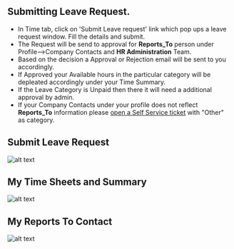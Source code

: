 Submitting Leave Request.
-----
- In Time tab, click on 'Submit Leave request' link which pop ups a leave request window. Fill the details and submit.
- The Request will be send to approval for **Reports_To** person under Profile-->Company Contacts and **HR Administration** Team.
- Based on the decision a Approval or Rejection email will be sent to you accordingly.
- If Approved your Available hours in the particular category will be depleated accordingly under your Time Summary.
- If the Leave Category is Unpaid then there it will need a additional approval by admin.
- If your Company Contacts under your profile does not reflect **Reports_To**  information please [open a Self Service ticket](../../office/selfservice/open-ticket.html "Open Ticket") with "Other" as category.

Submit Leave Request
----
![alt text](../../images/timesheets/corp-emp-submit-leave-request.png "Time")

My Time Sheets and Summary
----
![alt text](../../images/timesheets/approved-leave-request-summary.png "Time")

My Reports To Contact
----
![alt text](../../images/timesheets/reports-to-contact.png "Time")